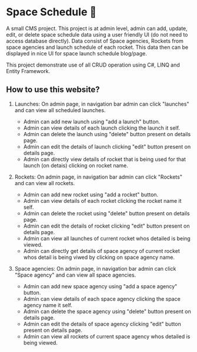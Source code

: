 # Space Schedule 🚀
A small CMS project. This project is at admin level, admin can add, update, edit, or delete space schedule data using a user friendly UI (do not need to access database directly). Data consist of Space agencies, Rockets from space agencies and launch schedule of each rocket. This data then can be displayed in nice UI for space launch schedule blog/page.

This project demonstrate use of all CRUD operation using C#, LINQ and Entity Framework.

## How to use this website?
1. Launches: On admin page, in navigation bar admin can click "launches" and can view all scheduled launches.
	* Admin can add new launch using "add a launch" button.
	* Admin can view details of each launch clicking the launch it self.
	* Admin can delete the launch using "delete" button present on details page.
	* Admin can edit the details of launch clicking "edit" button present on details page.
	* Admin can directly view details of rocket that is being used for that launch (on detais) clicking on rocket name.

2. Rockets: On admin page, in navigation bar admin can click "Rockets" and can view all rockets.
	* Admin can add new rocket using "add a rocket" button.
	* Admin can view details of each rocket clicking the rocket name it self.
	* Admin can delete the rocket using "delete" button present on details page.
	* Admin can edit the details of rocket clicking "edit" button present on details page.
	* Admin can view all launches of current rocket whos detailed is being viewed.
	* Admin can directly get details of space agency of current rocket whos detail is being viwed by clicking on space agency name.

3. Space agencies: On admin page, in navigation bar admin can click "Space agency" and can view all space agencies.
	* Admin can add new space agency using "add a space agency" button.
	* Admin can view details of each space agency clicking the space agency name it self.
	* Admin can delete the space agency using "delete" button present on details page.
	* Admin can edit the details of space agency clicking "edit" button present on details page.
	* Admin can view all rockets of current space agency whos detailed is being viewed.
